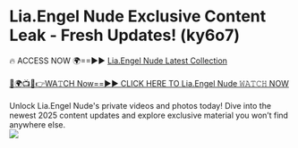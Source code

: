 # Lia.Engel Nude Exclusive Content Leak - Fresh Updates! (ky6o7)

🔥 ACCESS NOW 🌍==►► <a href="https://tinyurl.com/yc657z5k" rel="nofollow">Lia.Engel Nude Latest Collection</a>
<br><br>
[🔴🌍📺📱👉WA𝚃CH Now==►► CLICK HERE TO Lia.Engel Nude 𝚆𝙰𝚃𝙲𝙷 NOW](https://tinyurl.com/yc657z5k)
<br><br>
Unlock Lia.Engel Nude's private videos and photos today! Dive into the newest 2025 content updates and explore exclusive material you won’t find anywhere else.
<br>
<a href="https://tinyurl.com/yc657z5k" rel="nofollow" data-target="animated-image.originalLink"><img src="https://camo.githubusercontent.com/8a4f000d20f83aca3bf7ec5f350d767afa0574a8a352519fd8cfa583a6f93a33/68747470733a2f2f692e696d6775722e636f6d2f644a486b345a712e676966" data-canonical-src="https://i.imgur.com/dJHk4Zq.gif" style="max-width: 100%; display: inline-block;" data-target="animated-image.originalImage"></a>
<br>
